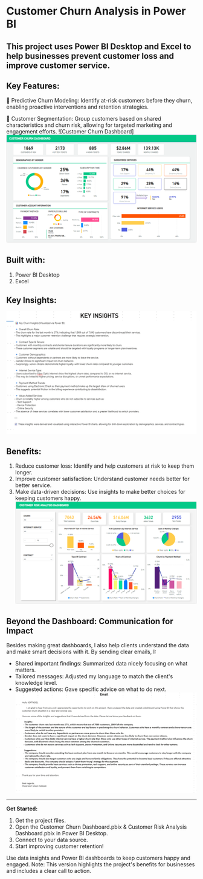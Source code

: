 # **Customer Churn Analysis in Power BI**

## This project uses Power BI Desktop and Excel to help businesses prevent customer loss and improve customer service.

## **Key Features:**
📌 Predictive Churn Modeling: Identify at-risk customers before they churn, enabling proactive interventions and retention strategies.

📌 Customer Segmentation: Group customers based on shared characteristics and churn risk, allowing for targeted marketing and engagement efforts.
![Customer Churn Dashboard]![Customer Risk Analysis](https://raw.githubusercontent.com/Prashantpp6/Customer-Churn-Analysis-Using-PowerBI/master/Customer%20Churn%20Dashboard.png)

## **Built with:**
1. Power BI Desktop
2. Excel

## Key Insights:
![key insights](https://github.com/Prashantpp6/Customer-Churn-Analysis-Using-PowerBI/blob/master/key%20insights.png)


## **Benefits:**
1. Reduce customer loss: Identify and help customers at risk to keep them longer.
2. Improve customer satisfaction: Understand customer needs better for better service.
3. Make data-driven decisions: Use insights to make better choices for keeping customers happy.
![Customer Risk Analysis](https://raw.githubusercontent.com/Prashantpp6/Customer-Churn-Analysis-Using-PowerBI/master/Customer%20Risk%20Analysis.png)

## **Beyond the Dashboard: Communication for Impact**
Besides making great dashboards, I also help clients understand the data and make smart decisions with it. By sending clear emails,
I:
- Shared important findings: Summarized data nicely focusing on what matters.
- Tailored messages: Adjusted my language to match the client's knowledge level.
- Suggested actions: Gave specific advice on what to do next.
![Email](https://github.com/Prashantpp6/Customer-Churn-Analysis-Using-PowerBI/blob/master/email.png)

---


**Get Started:**
1. Get the project files.
2. Open the Customer Churn Dashboard.pbix & Customer Risk Analysis Dashboard.pbix in Power BI Desktop.
3. Connect to your data source.
4. Start improving customer retention!

Use data insights and Power BI dashboards to keep customers happy and engaged. Note: This version highlights the project's benefits for businesses and includes a clear call to action.
